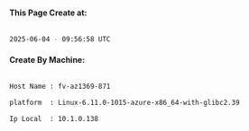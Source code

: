 
   
#### This Page Create at:

```bash

2025-06-04 - 09:56:58 UTC

```

#### Create By Machine:

```bash

Host Name : fv-az1369-871

platform  : Linux-6.11.0-1015-azure-x86_64-with-glibc2.39

Ip Local  : 10.1.0.138

```

